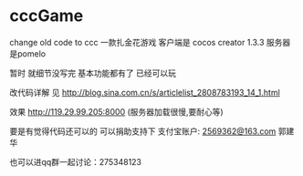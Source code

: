# cccGame
change old code to ccc
一款扎金花游戏  客户端是 cocos creator 1.3.3  服务器是pomelo

暂时 就细节没写完 基本功能都有了 已经可以玩

改代码详解 见 http://blog.sina.com.cn/s/articlelist_2808783193_14_1.html

效果 http://119.29.99.205:8000  (服务器加载很慢,要耐心等)

要是有觉得代码还可以的 可以捐助支持下 支付宝账户: 2569362@163.com 郭建华

也可以进qq群一起讨论：275348123
